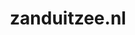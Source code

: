 ---
layout: post
title:  "zanduitzee.nl"
internal_url:  "/data/zanduitzee.nl.html"
categories: dutchgov
---